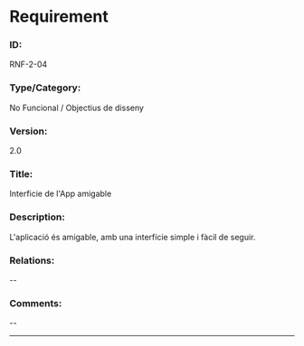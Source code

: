 # Requirement

### ID:
RNF-2-04

### Type/Category:
No Funcional / Objectius de disseny

### Version:
2.0

### Title:
Interficie de l'App amigable

### Description:
L'aplicació és amigable, amb una interfície simple i fàcil de seguir.

### Relations:
--

### Comments:
--

---